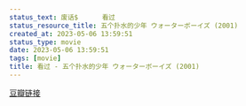 ```yaml
---
status_text: 废话$      看过
status_resource_title: 五个扑水的少年 ウォーターボーイズ‎ (2001)
created_at: 2023-05-06 13:59:51
status_type: movie
date: 2023-05-06 13:59:51
tags: [movie]
title: 看过 - 五个扑水的少年 ウォーターボーイズ‎ (2001)
---
```

[豆瓣链接](https://movie.douban.com/subject/1301359/)
